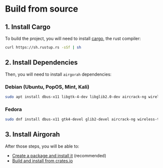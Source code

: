 # Build from source

## 1. Install Cargo

To build the project, you will need to install [cargo](https://www.rust-lang.org/tools/install), the rust compiler:

```sh
curl https://sh.rustup.rs -sSf | sh
```

## 2. Install Dependencies

Then, you will need to install `airgorah` dependencies:

### Debian (Ubuntu, PopOS, Mint, Kali)

```sh
sudo apt install dbus-x11 libgtk-4-dev libglib2.0-dev aircrack-ng wireless-tools
```

### Fedora

```sh
sudo dnf install dbus-x11 gtk4-devel glib2-devel aircrack-ng wireless-tools-1
```

## 3. Install Airgorah

After those steps, you will be able to:

- [Create a package and install it](packaging.md) (recommended)
- [Build and install from crates.io](installation.md)
